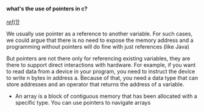 #### what's the use of pointers in c?
[*ref(1)*](https://www.quora.com/Why-do-we-need-pointers-in-a-C-program)

We usually use pointer as a reference to another variable. For such cases, we could argue that there is no need to expose the memory address and a programming without pointers will do fine with just references (like Java)

But pointers are not there only for referencing existing variables, they are there to support direct interactions with hardware. For example, if you want to read data from a device in your program, you need to instruct the device to write n bytes in address a. Because of that, you need a data type that can store addresses and an operator that returns the address of a variable. 

* An array is a block of contiguous memory that has been allocated with a specific type. You can use pointers to navigate arrays
